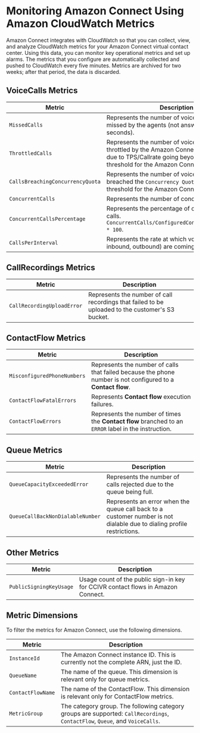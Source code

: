 # Monitoring Amazon Connect Using Amazon CloudWatch Metrics<a name="monitoring-cloudwatch"></a>

Amazon Connect integrates with CloudWatch so that you can collect, view, and analyze CloudWatch metrics for your Amazon Connect virtual contact center\. Using this data, you can monitor key operational metrics and set up alarms\. The metrics that you configure are automatically collected and pushed to CloudWatch every five minutes\. Metrics are archived for two weeks; after that period, the data is discarded\.

## VoiceCalls Metrics<a name="voice-call"></a>


| Metric | Description | 
| --- | --- | 
|  `MissedCalls`  |  Represents the number of voice calls that were missed by the agents \(not answered within 20 seconds\)\.  | 
|  `ThrottledCalls`  |  Represents the number of voice calls that were throttled by the Amazon Connect Voice Service due to TPS/Callrate going beyond configured threshold for the Amazon Connect instance\.  | 
|  `CallsBreachingConcurrencyQuota`  |  Represents the number of voice calls that breached the `Concurrency Quota` configured threshold for the Amazon Connect instance\.  | 
|  `ConcurrentCalls`  |  Represents the number of concurrent voice calls\.  | 
|  `ConcurrentCallsPercentage`  |  Represents the percentage of concurrent voice calls\. `ConcurrentCalls/ConfiguredConcurrentCallsLimit * 100`\.  | 
|  `CallsPerInterval`  |  Represents the rate at which voice calls \(both inbound, outbound\) are coming\.  | 

## CallRecordings Metrics<a name="call-recordings-metrics"></a>


| Metric | Description | 
| --- | --- | 
|  `CallRecordingUploadError`  |  Represents the number of call recordings that failed to be uploaded to the customer's S3 bucket\.  | 

## ContactFlow Metrics<a name="contact-flow-metrics"></a>


| Metric | Description | 
| --- | --- | 
|  `MisconfiguredPhoneNumbers`  |  Represents the number of calls that failed because the phone number is not configured to a **Contact flow**\.  | 
|  `ContactFlowFatalErrors`  |  Represents **Contact flow** execution failures\.  | 
|  `ContactFlowErrors`  |  Represents the number of times the **Contact flow** branched to an `ERROR` label in the instruction\.  | 

## Queue Metrics<a name="queue-metrics"></a>


| Metric | Description | 
| --- | --- | 
|  `QueueCapacityExceededError`  |  Represents the number of calls rejected due to the queue being full\.  | 
|  `QueueCallBackNonDialableNumber`  |  Represents an error when the queue call back to a customer number is not dialable due to dialing profile restrictions\.  | 

## Other Metrics<a name="other-metrics"></a>


| Metric | Description | 
| --- | --- | 
|  `PublicSigningKeyUsage`  |  Usage count of the public sign\-in key for CCIVR contact flows in Amazon Connect\.  | 

## Metric Dimensions<a name="connect-metric-dimensions"></a>

To filter the metrics for Amazon Connect, use the following dimensions\.


| Metric | Description | 
| --- | --- | 
|  `InstanceId`  |  The Amazon Connect instance ID\. This is currently not the complete ARN, just the ID\.  | 
|  `QueueName`  |  The name of the queue\. This dimension is relevant only for queue metrics\.  | 
|  `ContactFlowName`  |  The name of the ContactFlow\. This dimension is relevant only for ContactFlow metrics\.  | 
|  `MetricGroup`  |  The category group\. The following category groups are supported: `CallRecordings`, `ContactFlow`, `Queue`, and `VoiceCalls`\.  | 